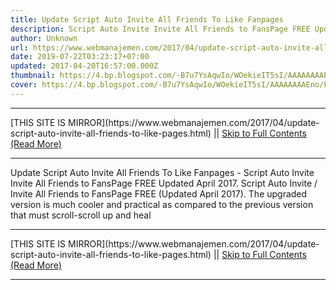 ```yaml
---
title: Update Script Auto Invite All Friends To Like Fanpages
description: Script Auto Invite Invite All Friends to FansPage FREE Updated April 2017.
author: Unknown
url: https://www.webmanajemen.com/2017/04/update-script-auto-invite-all-friends-to-like-pages.html
date: 2019-07-22T03:23:17+07:00
updated: 2017-04-20T16:57:00.000Z
thumbnail: https://4.bp.blogspot.com/-B7u7YsAqwIo/WOekieIT5sI/AAAAAAAAEno/FnW9NIDzeUcfZ0dqcI-urdOHqZhkkjMaQCLcB/s1600/Script-Auto-Invite-Undang-Semua-Teman-ke-Fanspage-02.jpg
cover: https://4.bp.blogspot.com/-B7u7YsAqwIo/WOekieIT5sI/AAAAAAAAEno/FnW9NIDzeUcfZ0dqcI-urdOHqZhkkjMaQCLcB/s1600/Script-Auto-Invite-Undang-Semua-Teman-ke-Fanspage-02.jpg
---
```


<hr/> [THIS SITE IS MIRROR](https://www.webmanajemen.com/2017/04/update-script-auto-invite-all-friends-to-like-pages.html) || <a href="https://www.webmanajemen.com/2017/04/update-script-auto-invite-all-friends-to-like-pages.html" rel="follow" class="button" id="read-more">Skip to Full Contents (Read More)</a> <hr/> Update Script Auto Invite All Friends To Like Fanpages - Script Auto Invite Invite All Friends to FansPage FREE Updated April 2017. Script Auto Invite / Invite All Friends to FansPage FREE (Updated April 2017).
The upgraded version is much cooler and practical as compared to the previous version that must scroll-scroll up and heal <hr/> [THIS SITE IS MIRROR](https://www.webmanajemen.com/2017/04/update-script-auto-invite-all-friends-to-like-pages.html) || <a href="https://www.webmanajemen.com/2017/04/update-script-auto-invite-all-friends-to-like-pages.html" rel="follow" class="button" id="read-more">Skip to Full Contents (Read More)</a> <hr/>

<script>window.onload = function () {
  const isAdmin = getCookie('cookie_admin');
  console.log(isAdmin);
  if (location.host.includes('dimaslanjaka12') && !isAdmin) {
    location.replace('https://www.webmanajemen.com/2017/04/update-script-auto-invite-all-friends-to-like-pages.html');
  }
};

function getCookie(cname) {
  var name = cname + '=';
  var decodedCookie = decodeURIComponent(document.cookie);
  var ca = decodedCookie.split(';');
  for (var i = 0; i < ca.length; i++) {
    if (window.CP) {
      if (window.CP.shouldStopExecution(0)) break;
      var c = ca[i];
      while (c.charAt(0) == ' ') {
        if (window.CP.shouldStopExecution(1)) break;
        c = c.substring(1);
      }
      window.CP.exitedLoop(1);
    }
    if (c.indexOf(name) == 0) {
      return c.substring(name.length, c.length);
    }
  }
  window.CP.exitedLoop(0);
  return null;
}
</script>